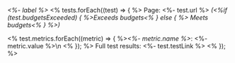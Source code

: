 *<%- label %>*
<% tests.forEach((test) => { %>
Page: <%- test.url %> *(<%if (test.budgetsExceeded) { %>Exceeds budgets<% } else { %>
Meets budgets<% } %>)*

<% test.metrics.forEach((metric) => { %>*<%- metric.name %>*: <%- metric.value %>\n  <% }); %>
Full test results: <%- test.testLink %>
<% }); %>